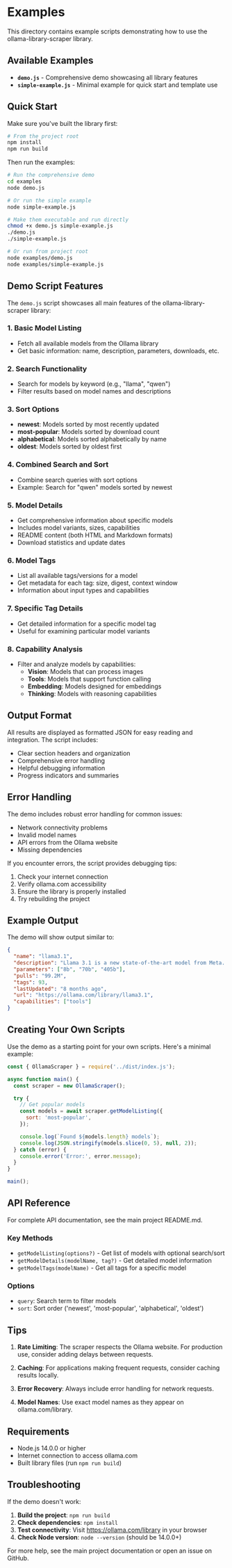# Examples

This directory contains example scripts demonstrating how to use the ollama-library-scraper library.

## Available Examples

- **`demo.js`** - Comprehensive demo showcasing all library features
- **`simple-example.js`** - Minimal example for quick start and template use

## Quick Start

Make sure you've built the library first:

```bash
# From the project root
npm install
npm run build
```

Then run the examples:

```bash
# Run the comprehensive demo
cd examples
node demo.js

# Or run the simple example
node simple-example.js

# Make them executable and run directly
chmod +x demo.js simple-example.js
./demo.js
./simple-example.js

# Or run from project root
node examples/demo.js
node examples/simple-example.js
```

## Demo Script Features

The `demo.js` script showcases all main features of the ollama-library-scraper library:

### 1. Basic Model Listing

- Fetch all available models from the Ollama library
- Get basic information: name, description, parameters, downloads, etc.

### 2. Search Functionality

- Search for models by keyword (e.g., "llama", "qwen")
- Filter results based on model names and descriptions

### 3. Sort Options

- **newest**: Models sorted by most recently updated
- **most-popular**: Models sorted by download count
- **alphabetical**: Models sorted alphabetically by name
- **oldest**: Models sorted by oldest first

### 4. Combined Search and Sort

- Combine search queries with sort options
- Example: Search for "qwen" models sorted by newest

### 5. Model Details

- Get comprehensive information about specific models
- Includes model variants, sizes, capabilities
- README content (both HTML and Markdown formats)
- Download statistics and update dates

### 6. Model Tags

- List all available tags/versions for a model
- Get metadata for each tag: size, digest, context window
- Information about input types and capabilities

### 7. Specific Tag Details

- Get detailed information for a specific model tag
- Useful for examining particular model variants

### 8. Capability Analysis

- Filter and analyze models by capabilities:
  - **Vision**: Models that can process images
  - **Tools**: Models that support function calling
  - **Embedding**: Models designed for embeddings
  - **Thinking**: Models with reasoning capabilities

## Output Format

All results are displayed as formatted JSON for easy reading and integration. The script includes:

- Clear section headers and organization
- Comprehensive error handling
- Helpful debugging information
- Progress indicators and summaries

## Error Handling

The demo includes robust error handling for common issues:

- Network connectivity problems
- Invalid model names
- API errors from the Ollama website
- Missing dependencies

If you encounter errors, the script provides debugging tips:

1. Check your internet connection
2. Verify ollama.com accessibility
3. Ensure the library is properly installed
4. Try rebuilding the project

## Example Output

The demo will show output similar to:

```json
{
  "name": "llama3.1",
  "description": "Llama 3.1 is a new state-of-the-art model from Meta...",
  "parameters": ["8b", "70b", "405b"],
  "pulls": "99.2M",
  "tags": 93,
  "lastUpdated": "8 months ago",
  "url": "https://ollama.com/library/llama3.1",
  "capabilities": ["tools"]
}
```

## Creating Your Own Scripts

Use the demo as a starting point for your own scripts. Here's a minimal example:

```javascript
const { OllamaScraper } = require('../dist/index.js');

async function main() {
  const scraper = new OllamaScraper();

  try {
    // Get popular models
    const models = await scraper.getModelListing({
      sort: 'most-popular',
    });

    console.log(`Found ${models.length} models`);
    console.log(JSON.stringify(models.slice(0, 5), null, 2));
  } catch (error) {
    console.error('Error:', error.message);
  }
}

main();
```

## API Reference

For complete API documentation, see the main project README.md.

### Key Methods

- `getModelListing(options?)` - Get list of models with optional search/sort
- `getModelDetails(modelName, tag?)` - Get detailed model information
- `getModelTags(modelName)` - Get all tags for a specific model

### Options

- `query`: Search term to filter models
- `sort`: Sort order ('newest', 'most-popular', 'alphabetical', 'oldest')

## Tips

1. **Rate Limiting**: The scraper respects the Ollama website. For production use, consider adding delays between requests.

2. **Caching**: For applications making frequent requests, consider caching results locally.

3. **Error Recovery**: Always include error handling for network requests.

4. **Model Names**: Use exact model names as they appear on ollama.com/library.

## Requirements

- Node.js 14.0.0 or higher
- Internet connection to access ollama.com
- Built library files (run `npm run build`)

## Troubleshooting

If the demo doesn't work:

1. **Build the project**: `npm run build`
2. **Check dependencies**: `npm install`
3. **Test connectivity**: Visit https://ollama.com/library in your browser
4. **Check Node version**: `node --version` (should be 14.0.0+)

For more help, see the main project documentation or open an issue on GitHub.
